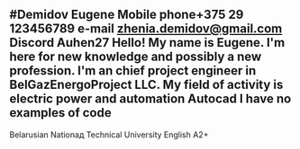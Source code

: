 #Demidov Eugene
Mobile phone+375 29 123456789 e-mail zhenia.demidov@gmail.com Discord Auhen27
Hello! My name is Eugene. I'm here for new knowledge and possibly a new profession. I'm an chief project engineer in BelGazEnergoProject LLC. My field of activity is electric power and automation
Autocad
I have no examples of code
-
Belarusian Nationaд Technical University
English A2+